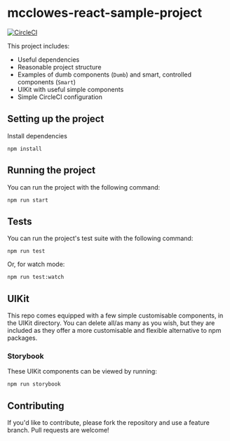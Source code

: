 # mcclowes-react-sample-project

[![CircleCI](https://circleci.com/gh/mcclowes/mcclowes-react-sample-project.svg?style=svg)](https://circleci.com/gh/mcclowes/mcclowes-react-sample-project)

This project includes:

- Useful dependencies
- Reasonable project structure
- Examples of dumb components (`Dumb`) and smart, controlled components (`Smart`)
- UIKit with useful simple components
- Simple CircleCI configuration

## Setting up the project

Install dependencies

`npm install`

## Running the project

You can run the project with the following command:

`npm run start`

## Tests

You can run the project's test suite with the following command:

`npm run test`

Or, for watch mode:

`npm run test:watch`

## UIKit

This repo comes equipped with a few simple customisable components, in the UIKit directory. You can delete all/as many as you wish, but they are included as they offer a more customisable and flexible alternative to npm packages.

### Storybook

These UIKit components can be viewed by running:

`npm run storybook`

## Contributing

If you'd like to contribute, please fork the repository and use a feature branch. Pull requests are welcome!
